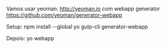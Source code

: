 Vamos usar yeoman: http://yeoman.io com webapp generator https://github.com/yeoman/generator-webapp

Setup:
    npm install --global yo gulp-cli generator-webapp

Depois:
    yo webapp
